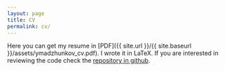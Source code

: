 ```yaml
---
layout: page
title: CV
permalink: cv/
---
```


Here you can get my resume in [PDF]({{ site.url }}/{{ site.baseurl }}/assets/ymadzhunkov_cv.pdf). I wrote it in LaTeX. If you are interested in reviewing the code check the [repository in github](https://github.com/ymadzhunkov/cv).
